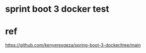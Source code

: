 

# sprint boot  3 docker test 


# ref 

https://github.com/kenyeresgeza/spring-boot-3-docker/tree/main
